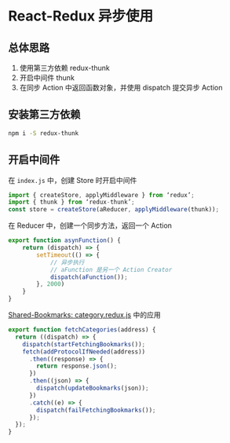 # React-Redux 异步使用

## 总体思路

1. 使用第三方依赖 redux-thunk
2. 开启中间件 thunk
3. 在同步 Action 中返回函数对象，并使用 dispatch 提交异步 Action

## 安装第三方依赖

```sh
npm i -S redux-thunk
```

## 开启中间件

在 `index.js` 中，创建 Store 时开启中间件

```js
import { createStore, applyMiddleware } from ‘redux’;
import { thunk } from ‘redux-thunk’;
const store = createStore(aReducer, applyMiddleware(thunk));
```

在 Reducer 中，创建一个同步方法，返回一个 Action

```js
export function asynFunction() {
    return (dispatch) => {
        setTimeout(() => {
            // 异步执行
            // aFunction 是另一个 Action Creator
            dispatch(aFunction());
        }, 2000)
    }
}
```

[Shared-Bookmarks: category.redux.js](https://github.com/Monsoir/Shared-Bookmarks) 中的应用

```js
export function fetchCategories(address) {
  return ((dispatch) => {
    dispatch(startFetchingBookmarks());
    fetch(addProtocolIfNeeded(address))
      .then((response) => {
        return response.json();
      })
      .then((json) => {
        dispatch(updateBookmarks(json));
      })
      .catch((e) => {
        dispatch(failFetchingBookmarks());
      });
  });
}
```

